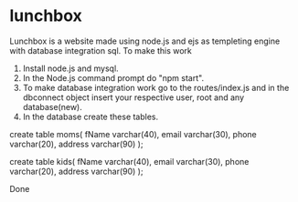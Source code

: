 # lunchbox
Lunchbox is a website made using node.js and ejs as templeting engine with database integration sql.
To make this work <br>
1. Install node.js and mysql.<br>
2. In the Node.js command prompt do "npm start".<br>
3. To make database integration work go to the routes/index.js and in the dbconnect object insert your respective user, root and any database(new).<br>
4. In the database create these tables.

create table moms(
	fName varchar(40),
    email varchar(30),
    phone varchar(20),
    address varchar(90)
);

create table kids(
	fName varchar(40),
    email varchar(30),
    phone varchar(20),
    address varchar(90)
);

Done
